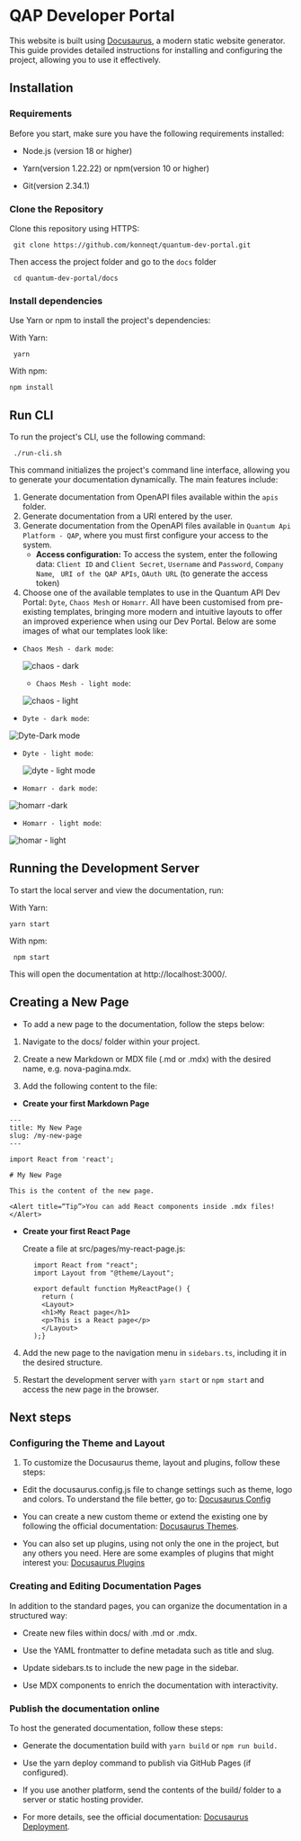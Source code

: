 # QAP Developer Portal

This website is built using [Docusaurus](https://docusaurus.io/), a modern static website generator.
This guide provides detailed instructions for installing and configuring the project, allowing you to use it effectively.

## Installation

### Requirements

Before you start, make sure you have the following requirements installed:

- Node.js (version 18 or higher)

- Yarn(version 1.22.22) or npm(version 10 or higher)

- Git(version 2.34.1)

### Clone the Repository

Clone this repository using HTTPS:

```
 git clone https://github.com/konneqt/quantum-dev-portal.git
```

Then access the project folder and go to the `docs` folder

```
 cd quantum-dev-portal/docs
```

### Install dependencies

Use Yarn or npm to install the project's dependencies:

With Yarn:

```
 yarn
```

With npm:

```
npm install
```

## Run CLI

To run the project's CLI, use the following command:


```
 ./run-cli.sh
```

This command initializes the project's command line interface, allowing you to generate your documentation dynamically. The main features include:
1.  Generate documentation from OpenAPI files available within the `apis` folder.
2. Generate documentation from a URI entered by the user.
3. Generate documentation from the OpenAPI files available in `Quantum Api Platform - QAP`, where you must first configure your access to the system.
    - **Access configuration:**
    To access the system, enter the following data: `Client ID` and `Client Secret`, 
    `Username` and `Password`,
    `Company Name`,
    ` URI of the QAP APIs`,
    `OAuth URL` (to generate the access token)
4. Choose one of the available templates to use in the Quantum API Dev Portal: `Dyte`, `Chaos Mesh` or `Homarr`. All have been customised from pre-existing templates, bringing more modern and intuitive layouts to offer an improved experience when using our Dev Portal.
Below are some images of what our templates look like:

- `Chaos Mesh - dark mode`:

  ![chaos - dark](https://github.com/user-attachments/assets/9681222f-b84e-468b-9d5a-c003baf7a87b)


  - `Chaos Mesh - light mode`:

  ![chaos - light](https://github.com/user-attachments/assets/02afb5da-dab1-4ec3-8732-bde8b707e179)


 - `Dyte - dark mode`:
   
![Dyte-Dark mode](https://github.com/user-attachments/assets/e10532b5-cebb-4130-8ccf-fcddf2ccea29)

- `Dyte - light mode`:

  ![dyte - light mode](https://github.com/user-attachments/assets/df6b0df1-ce9d-4f4a-8ad8-2fc6a17c1d59)

- `Homarr - dark mode`:
   
![homarr -dark](https://github.com/user-attachments/assets/cf707357-3989-4098-998f-9247a74b4ea3)


- `Homarr - light mode`:

 ![homar - light](https://github.com/user-attachments/assets/f3c5632d-e4f3-4d2c-930b-a76ee5bdb254)



## Running the Development Server

To start the local server and view the documentation, run:

With Yarn:

```
yarn start
```

With npm:

```
 npm start
```

This will open the documentation at http://localhost:3000/.

## Creating a New Page

- To add a new page to the documentation, follow the steps below:

1. Navigate to the docs/ folder within your project.

2. Create a new Markdown or MDX file (.md or .mdx) with the desired name, e.g. nova-pagina.mdx.

3. Add the following content to the file:


- **Create your first Markdown Page**

```
---
title: My New Page
slug: /my-new-page
---

import React from 'react';

# My New Page

This is the content of the new page.

<Alert title=“Tip”>You can add React components inside .mdx files!</Alert>
```

- **Create your first React Page**

    Create a file at src/pages/my-react-page.js:

```
      import React from "react";
      import Layout from "@theme/Layout";

      export default function MyReactPage() {
        return (
        <Layout>
        <h1>My React page</h1>
        <p>This is a React page</p>
        </Layout>
      );}
```

4. Add the new page to the navigation menu in `sidebars.ts`, including it in the desired structure.

5. Restart the development server with `yarn start` or `npm start` and access the new page in the browser.

## Next steps

### Configuring the Theme and Layout

1. To customize the Docusaurus theme, layout and plugins, follow these steps:

- Edit the docusaurus.config.js file to change settings such as theme, logo and colors. To understand the file better, go to: [Docusaurus Config](https://docusaurus.io/docs/api/docusaurus-config)

- You can create a new custom theme or extend the existing one by following the official documentation: [Docusaurus Themes](https://docusaurus.io/docs/api/themes).

- You can also set up plugins, using not only the one in the project, but any others you need. Here are some examples of plugins that might interest you: [Docusaurus Plugins](https://docusaurus.community/plugindirectory/)

### Creating and Editing Documentation Pages

In addition to the standard pages, you can organize the documentation in a structured way:

- Create new files within docs/ with .md or .mdx.

- Use the YAML frontmatter to define metadata such as title and slug.

- Update sidebars.ts to include the new page in the sidebar.

- Use MDX components to enrich the documentation with interactivity.

### Publish the documentation online

To host the generated documentation, follow these steps:

- Generate the documentation build with `yarn build` or `npm run build.`

- Use the yarn deploy command to publish via GitHub Pages (if configured).

- If you use another platform, send the contents of the build/ folder to a server or static hosting provider.

- For more details, see the official documentation: [Docusaurus Deployment](https://docusaurus.io/docs/deployment).
